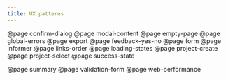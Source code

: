 ```yaml
---
title: UX patterns
---
```


@page confirm-dialog
@page modal-content
@page empty-page
@page global-errors
@page export
@page feedback-yes-no
@page form
@page informer
@page links-order
@page loading-states
@page project-create
@page project-select
@page success-state
<!-- @page sso-page -->

@page summary
@page validation-form
@page web-performance
